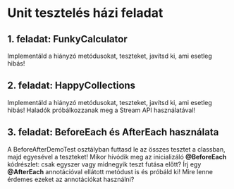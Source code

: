 # Unit tesztelés házi feladat

## 1. feladat: FunkyCalculator
Implementáld a hiányzó metódusokat, teszteket, javítsd ki, ami esetleg hibás!

## 2. feladat: HappyCollections
Implementáld a hiányzó metódusokat, teszteket, javítsd ki, ami esetleg hibás!
Haladók próbálkozzanak meg a Stream API használatával!

## 3. feladat: BeforeEach és AfterEach használata
A BeforeAfterDemoTest osztályban futtasd le az összes tesztet a classban, majd egyesével a teszteket! 
Mikor hívódik meg az inicializáló **@BeforeEach** kódrészlet: csak egyszer vagy midnegyik teszt futása előtt?
Írj egy **@AfterEach** annotációval ellátott metódust is és próbáld ki! Mire lenne érdemes ezeket az annotációkat használni?